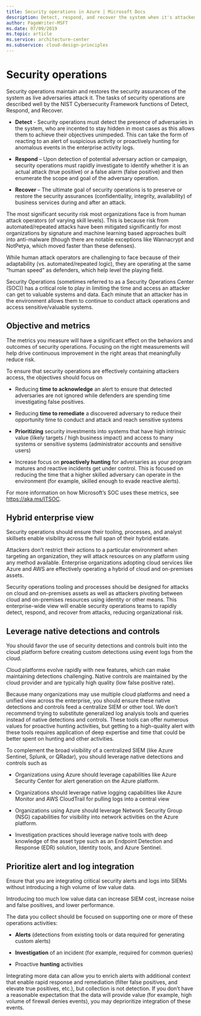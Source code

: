 ```yaml
---
title: Security operations in Azure | Microsoft Docs
description: Detect, respond, and recover the system when it's attacked.
author: PageWriter-MSFT
ms.date: 07/09/2019
ms.topic: article
ms.service: architecture-center
ms.subservice: cloud-design-principles
---
```


# Security operations

Security operations maintain and restores the security assurances of the system
as live adversaries attack it. The tasks of security operations are
described well by the NIST Cybersecurity Framework functions of Detect, Respond,
and Recover.

- **Detect** - Security operations must detect the presence of adversaries in
    the system, who are incented to stay hidden in most cases as this allows
    them to achieve their objectives unimpeded. This can take the form of
    reacting to an alert of suspicious activity or proactively hunting for
    anomalous events in the enterprise activity logs.

- **Respond** – Upon detection of potential adversary action or campaign,
    security operations must rapidly investigate to identify whether it is an
    actual attack (true positive) or a false alarm (false positive) and then
    enumerate the scope and goal of the adversary operation.

- **Recover** – The ultimate goal of security operations is to preserve or
    restore the security assurances (confidentiality, integrity, availability)
    of business services during and after an attack.

The most significant security risk most organizations face is from human attack
operators (of varying skill levels). This is because risk from
automated/repeated attacks have been mitigated significantly for most
organizations by signature and machine learning based approaches built into
anti-malware (though there are notable exceptions like Wannacrypt and NotPetya, which moved faster than these defenses).

While human attack operators are challenging to face because of their
adaptability (vs. automated/repeated logic), they are operating at the same
“human speed” as defenders, which help level the playing field.

Security Operations (sometimes referred to as a Security Operations Center
(SOC)) has a critical role to play in limiting the time and access an attacker
can get to valuable systems and data. Each minute that an attacker has in the
environment allows them to continue to conduct attack operations and access
sensitive/valuable systems.

## Objective and metrics

The metrics you measure will have a significant effect on the behaviors and
outcomes of security operations. Focusing on the right measurements will help
drive continuous improvement in the right areas that meaningfully reduce risk.

To ensure that security operations are effectively containing attackers access,
the objectives should focus on

- Reducing **time to acknowledge** an alert to ensure that detected
    adversaries are not ignored while defenders are spending time investigating
    false positives.

- Reducing **time to remediate** a discovered adversary to reduce their
    opportunity time to conduct and attack and reach sensitive systems

- **Prioritizing** security investments into systems that have high intrinsic
    value (likely targets / high business impact) and access to many systems or
    sensitive systems (administrator accounts and sensitive users)

- Increase focus on **proactively hunting** for adversaries as your program
    matures and reactive incidents get under control. This is focused on
    reducing the time that a higher skilled adversary can operate in the
    environment (for example, skilled enough to evade reactive alerts).

For more information on how Microsoft’s SOC uses these metrics, see
https://aka.ms/ITSOC.

## Hybrid enterprise view

Security operations should ensure their tooling, processes, and analyst
skillsets enable visibility across the full span of their hybrid estate.

Attackers don’t restrict their actions to a particular environment when
targeting an organization, they will attack resources on any platform using any
method available. Enterprise organizations adopting cloud services like Azure
and AWS are effectively operating a hybrid of cloud and on-premises assets.

Security operations tooling and processes should be designed for attacks on
cloud and on-premises assets as well as attackers pivoting between cloud and
on-premises resources using identity or other means. This enterprise-wide view
will enable security operations teams to rapidly detect, respond, and recover
from attacks, reducing organizational risk.

## Leverage native detections and controls

You should favor the use of security detections and controls built into the
cloud platform before creating custom detections using event logs from the
cloud.

Cloud platforms evolve rapidly with new features, which can make maintaining
detections challenging. Native controls are maintained by the cloud provider and
are typically high quality (low false positive rate).

Because many organizations may use multiple cloud platforms and need a unified
view across the enterprise, you should ensure these native detections and
controls feed a centralize SIEM or other tool. We don’t recommend trying to
substitute generalized log analysis tools and queries instead of native
detections and controls. These tools can offer numerous values for proactive
hunting activities, but getting to a high-quality alert with these tools
requires application of deep expertise and time that could be better spent on
hunting and other activities.

To complement the broad visibility of a centralized SIEM (like Azure Sentinel,
Splunk, or QRadar), you should leverage native detections and controls such as

- Organizations using Azure should leverage capabilities like Azure Security
    Center for alert generation on the Azure platform.

- Organizations should leverage native logging capabilities like Azure Monitor
    and AWS CloudTrail for pulling logs into a central view

- Organizations using Azure should leverage Network Security Group (NSG)
    capabilities for visibility into network activities on the Azure platform.

- Investigation practices should leverage native tools with deep knowledge of
    the asset type such as an Endpoint Detection and Response (EDR) solution,
    Identity tools, and Azure Sentinel.

## Prioritize alert and log integration

Ensure that you are integrating critical security alerts and logs into SIEMs
without introducing a high volume of low value data.

Introducing too much low value data can increase SIEM cost, increase noise and
false positives, and lower performance.

The data you collect should be focused on supporting one or more of these
operations activities:

- **Alerts** (detections from existing tools or data required for generating
    custom alerts)

- **Investigation** of an incident (for example, required for common queries)

- Proactive **hunting** activities

Integrating more data can allow you to enrich alerts with additional context
that enable rapid response and remediation (filter false positives, and elevate
true positives, etc.), but collection is not detection. If you don’t have a
reasonable expectation that the data will provide value (for example, high volume of firewall denies events), you may deprioritize integration of these events.

